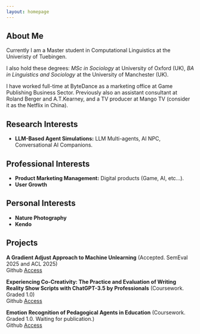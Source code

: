 ```yaml
---
layout: homepage
---
```


## About Me

Currently I am a Master student in Computational Linguistics at the Univeristy of Tuebingen. <br>

I also hold these degrees: _MSc in Sociology_ at University of Oxford (UK), 
_BA in Linguistics and Sociology_ at the University of Manchester (UK). <br>

I have worked full-time at ByteDance as a marketing office at Game Publishing Business Sector. 
Previously also an assistant consultant at Roland Berger and A.T.Kearney, and a TV producer at Mango TV (consider it as the Netflix in China).

## Research Interests

- **LLM-Based Agent Simulations:**  LLM Multi-agents, AI NPC, Conversational AI Companions.

## Professional Interests

- **Product Marketing Management:** Digital products (Game, AI, etc...).
- **User Growth**

## Personal Interests

- **Nature Photography**
- **Kendo**

## Projects

**A Gradient Adjust Approach to Machine Unlearning** (Accepted. SemEval 2025 and ACL 2025)  
Github [Access](https://github.com/cicl-iscl/Machine_Unlearning) 

**Experiencing Co-Creativity: The Practice and Evaluation of Writing Reality Show Scripts with ChatGPT-3.5 by Professionals** (Coursework. Graded 1.0)  
Github [Access](https://github.com/devychen/Course_LLM_Implications)

**Emotion Recognition of Pedagogical Agents in Education** (Coursework. Graded 1.0. Waiting for publication.)  
Github [Access](https://github.com/devychen/Course_Pedagogical_Agents)

<!-- 
{% include_relative _includes/publications.md %}

{% include_relative _includes/services.md %} -->
